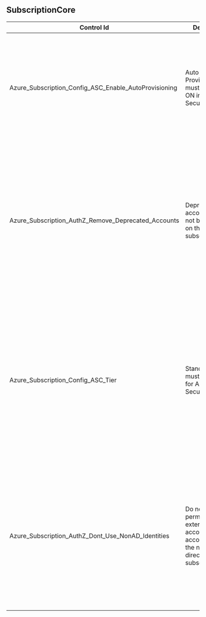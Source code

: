 ## SubscriptionCore

| Control Id | Description | API & Property | Logic |
|------------|-------------------------|----------------|-------|
| Azure_Subscription_Config_ASC_Enable_AutoProvisioning | Auto Provisioning must be set to ON in Azure Security Center. | <b>Used ARM API(s):</b><br>/subscriptions/{subscriptionId}/providers/Microsoft.Security/<br>autoProvisioningSettings/default?api-version=2017-08-01-preview<br><br><b>Used Property:</b><br>autoProvision | <b>Passed: </b><br>Auto Provisioning is enabled.<br><b>Failed: </b><br>Auto Provisioning is not enabled or if security center provider is not registered. |
| Azure_Subscription_AuthZ_Remove_Deprecated_Accounts | Deprecated/stale accounts must not be present on the subscription. | <b>Used ARM API to get role assignment at scope:</b> <br>/{scope}/providers/Microsoft.Authorization/roleAssignments?<br>api-version=2018-01-01-preview<br><b>Used Property:</b> principalId<br><br><b>Used PIM API to get role assignment:</b> /beta/privilegedAccess/azureResources/resources/<br>{uniquePIMIdentifier}/roleAssignments?$expand=subject,<br>roleDefinition($expand=resource)&$filter=(memberType%20ne%20'{filterCondition}')<br><b>Used Property:</b><br> subject/id<br><br><b>Used ARM API:</b><br>/subscriptions/{subscriptionId}/providers/Microsoft.Security<br>/assessments?api-version=2020-01-01<br><br><b>Used Property:</b><br>id, name, resourceDetails/Id, displayName, status/code, status, additionalData| <b>Passed: </b><br>No deprecated account is found at subscription scope (in both ASC and Reader scan).<br><b>Failed: </b><br>Deprecated account is found at subscription scope (in any one of ASC and Reader scan). |
| Azure_Subscription_Config_ASC_Tier | Standard tier must be enabled for Azure Security Center. | <b>Used ARM API:</b><br>/subscriptions/{subscriptionId}/providers/Microsoft.Security/<br>pricings?api-version=2018-06-01<br><br><b>Used Property:</b><br>pricingTier | <b>Passed: </b><br>All required resource types are configured with ASC standard tier.<br><b>Failed: </b><br>Any of resource types is not configured with ASC standard tier or if security center provider is not registered. |
| Azure_Subscription_AuthZ_Dont_Use_NonAD_Identities | Do not grant permissions to external accounts (i.e., accounts outside the native directory for the subscription). | <b>Used PIM API to get role assignment:</b><br> /beta/privilegedAccess/azureResources/resources/{uniquePIMIdentifier}<br>/roleAssignments?$expand=subject,roleDefinition($expand=resource)&$filter=(memberType%20ne%20'{filterCondition}')<br><b>Used Property:</b><br>subject/principalName<br><br><b>Used ARM API to get classic role assignment:</b><br>subscriptions/{subscriptionId}/providers/Microsoft.Authorization<br>/classicAdministrators?api-version=2015-06-01<br><b>Used Property:</b><br> emailAddress | <b>Passed: </b><br>No external account is found at subscription scope.<br><b>Failed: </b><br>External account is found at subscription scope.<br><b>Verify: </b><br>RBAC result not found (sufficient data is not available for evaluation). |
